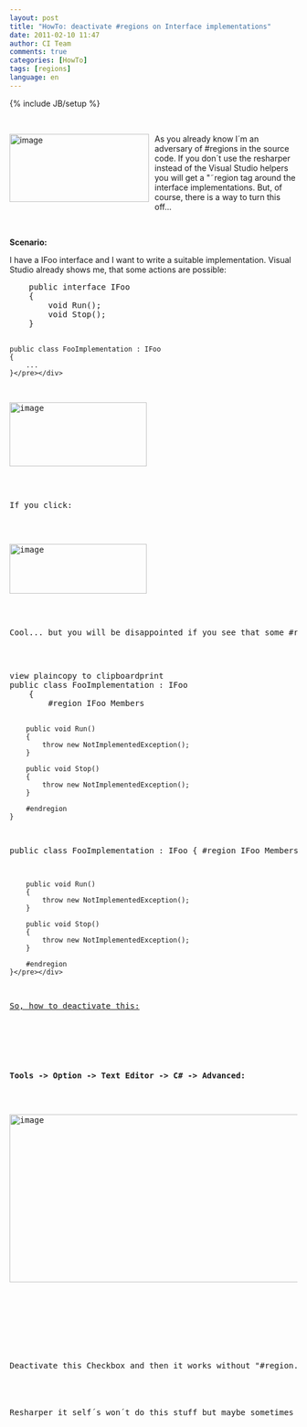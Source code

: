 ```yaml
---
layout: post
title: "HowTo: deactivate #regions on Interface implementations"
date: 2011-02-10 11:47
author: CI Team
comments: true
categories: [HowTo]
tags: [regions]
language: en
---
```

{% include JB/setup %}
<p><b></b></p>  <p>&#160;</p>  <p><img style="background-image: none; border-bottom: 0px; border-left: 0px; margin: 0px 10px 10px 0px; padding-left: 0px; padding-right: 0px; border-top: 0px; border-right: 0px; padding-top: 0px" title="image" border="0" alt="image" align="left" src="{{BASE_PATH}}/assets/wp-images-de/image_thumb350.png" width="244" height="119" />As you already know I´m an adversary of #regions in the source code. If you don´t use the resharper instead of the Visual Studio helpers you will get a "˜region tag around the interface implementations. But, of course, there is a way to turn this off...</p>  <p>&#160;</p>  <!--more-->  <p><b>Scenario:</b></p>  <p>I have a IFoo interface and I want to write a suitable implementation. Visual Studio already shows me, that some actions are possible: </p>  <div style="padding-bottom: 0px; margin: 0px; padding-left: 0px; padding-right: 0px; display: inline; float: none; padding-top: 0px" id="scid:812469c5-0cb0-4c63-8c15-c81123a09de7:f285da67-eacc-4575-bf05-a27314b57a18" class="wlWriterEditableSmartContent"><pre name="code" class="c#">    public interface IFoo
    {
        void Run();
        void Stop();
    }

    public class FooImplementation : IFoo
    {
		...
    }</pre></div>

<p><a href="{{BASE_PATH}}/assets/wp-images-en/image121.png"><img style="background-image: none; border-bottom: 0px; border-left: 0px; padding-left: 0px; padding-right: 0px; display: inline; border-top: 0px; border-right: 0px; padding-top: 0px" title="image" border="0" alt="image" src="{{BASE_PATH}}/assets/wp-images-en/image_thumb30.png" width="240" height="112" /></a></p>

<p>If you click:</p>

<p><a href="{{BASE_PATH}}/assets/wp-images-en/image122.png"><img style="background-image: none; border-bottom: 0px; border-left: 0px; padding-left: 0px; padding-right: 0px; display: inline; border-top: 0px; border-right: 0px; padding-top: 0px" title="image" border="0" alt="image" src="{{BASE_PATH}}/assets/wp-images-en/image_thumb31.png" width="240" height="87" /></a></p>

<p>Cool... but you will be disappointed if you see that some #regions are in the code now:</p>

<div style="padding-bottom: 0px; margin: 0px; padding-left: 0px; padding-right: 0px; display: inline; float: none; padding-top: 0px" id="scid:812469c5-0cb0-4c63-8c15-c81123a09de7:59a19218-2a6a-4131-99d9-dfa281c24a4d" class="wlWriterEditableSmartContent"><pre name="code" class="c#">view plaincopy to clipboardprint
public class FooImplementation : IFoo   
    {  
        #region IFoo Members   
  
        public void Run()   
        {   
            throw new NotImplementedException();   
        }   
  
        public void Stop()   
        {   
            throw new NotImplementedException();   
        }  
 
        #endregion   
    }  

public class FooImplementation : IFoo
    {
        #region IFoo Members

        public void Run()
        {
            throw new NotImplementedException();
        }

        public void Stop()
        {
            throw new NotImplementedException();
        }

        #endregion
    }</pre></div>

<p><u>So, how to deactivate this:</u></p>

<p><u></u></p>

<p><b>Tools -&gt; Option -&gt; Text Editor -&gt; C# -&gt; Advanced: </b></p>

<p><a href="{{BASE_PATH}}/assets/wp-images-en/image123.png"><img style="background-image: none; border-bottom: 0px; border-left: 0px; padding-left: 0px; padding-right: 0px; display: inline; border-top: 0px; border-right: 0px; padding-top: 0px" title="image" border="0" alt="image" src="{{BASE_PATH}}/assets/wp-images-en/image_thumb32.png" width="507" height="294" /></a></p>

<p>&#160;</p>

<p>Deactivate this Checkbox and then it works without "#region..." <img style="border-bottom-style: none; border-right-style: none; border-top-style: none; border-left-style: none" class="wlEmoticon wlEmoticon-smile" alt="Smiley" src="{{BASE_PATH}}/assets/wp-images-en/wlEmoticon-smile2.png" /></p>

<p>Resharper it self´s won´t do this stuff but maybe sometimes you accidently click on the assistance of Visual Studio.</p>
